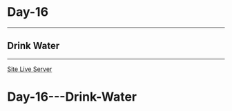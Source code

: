 # Day-16

---

## Drink Water

---

[Site Live Server](https://krantos-dev.github.io/Day-16---Drink-Water/)
# Day-16---Drink-Water

